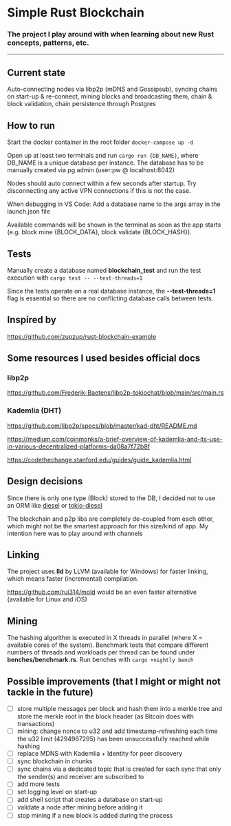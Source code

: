# Simple Rust Blockchain
### The project I play around with when learning about new Rust concepts, patterns, etc.
---

## Current state
Auto-connecting nodes via libp2p (mDNS and Gossipsub), syncing chains on start-up & re-connect, mining blocks and broadcasting them, chain & block validation, chain persistence through Postgres

## How to run

Start the docker container in the root folder `docker-compose up -d`

Open up at least two terminals and run `cargo run {DB_NAME}`, where DB_NAME is a unique database per instance. The database has to be manually created via pg admin (user:pw @ localhost:8042)

Nodes should auto connect within a few seconds after startup. Try disconnecting any active VPN connections if this is not the case.

When debugging in VS Code: Add a database name to the args array in the launch.json file

Available commands will be shown in the terminal as soon as the app starts (e.g. block mine {BLOCK_DATA}, block validate {BLOCK_HASH}).

## Tests

Manually create a database named **blockchain_test** and run the test execution with `cargo test -- --test-threads=1`

Since the tests operate on a real database instance, the **--test-threads=1** flag is essential so there are no conflicting database calls between tests.

## Inspired by

https://github.com/zupzup/rust-blockchain-example

## Some resources I used besides official docs

### libp2p

https://github.com/Frederik-Baetens/libp2p-tokiochat/blob/main/src/main.rs

### Kademlia (DHT)

https://github.com/libp2p/specs/blob/master/kad-dht/README.md

https://medium.com/coinmonks/a-brief-overview-of-kademlia-and-its-use-in-various-decentralized-platforms-da08a7f72b8f

https://codethechange.stanford.edu/guides/guide_kademlia.html



## Design decisions
Since there is only one type (Block) stored to the DB, I decided not to use an ORM like [diesel](https://diesel.rs/) or [tokio-diesel](https://github.com/mehcode/tokio-diesel)

The blockchain and p2p libs are completely de-coupled from each other, which might not be the smartest approach for this size/kind of app. My intention here was to play around with channels


## Linking
The project uses **lld** by LLVM (available for Windows) for faster linking, which means faster (incremental) compilation. 

https://github.com/rui314/mold would be an even faster alternative (available for Linux and iOS)


## Mining

The hashing algorithm is executed in X threads in parallel (where X = available cores of the system). Benchmark tests that compare different numbers of threads and workloads per thread can be found under **benches/benchmark.rs**. Run benches with `cargo +nightly bench`


## Possible improvements (that I might or might not tackle in the future)

- [ ] store multiple messages per block and hash them into a merkle tree and store the merkle root in the block header (as Bitcoin does with transactions)
- [ ] mining: change nonce to u32 and add timestamp-refreshing each time the u32 limit (4294967295) has been unsuccessfully reached while hashing
- [ ] replace MDNS with Kademlia + Identity for peer discovery
- [ ] sync blockchain in chunks
- [ ] sync chains via a dedicated topic that is created for each sync that only the sender(s) and receiver are subscribed to
- [ ] add more tests
- [ ] set logging level on start-up
- [ ] add shell script that creates a database on start-up 
- [ ] validate a node after mining before adding it
- [ ] stop mining if a new block is added during the process